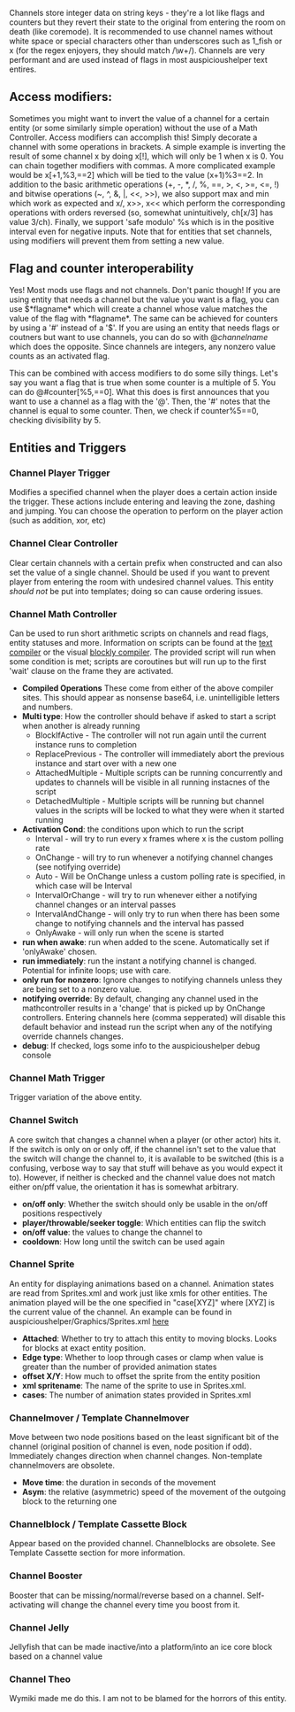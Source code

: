 Channels store integer data on string keys - they're a lot like flags and counters but they revert their state to the original from entering the room on death (like coremode). It is recommended to use channel names without white space or special characters other than underscores such as 1_fish or x (for the regex enjoyers, they should match /\w+/). Channels are very performant and are used instead of flags in most auspicioushelper text entires. 

## Access modifiers:
Sometimes you might want to invert the value of a channel for a certain entity (or some similarly simple operation) without the use of a Math Controller. Access modifiers can accomplish this! Simply decorate a channel with some operations in brackets. A simple example is inverting the result of some channel x by doing x[\!], which will only be 1 when x is 0. You can chain together modifiers with commas. A more complicated example would be x[+1,%3,==2] which will be tied to the value (x+1)%3==2. In addition to the basic arithmetic operations (+, -, *, /, %, ==, >, <, >=, <=, !) and bitwise operations (~, ^, &, |, <<, >>), we also support max and min which work as expected and x/, x>>, x<< which perform the corresponding operations with orders reversed (so, somewhat unintuitively, ch[x/3] has value 3/ch). Finally, we support 'safe modulo' %s which is in the positive interval even for negative inputs. Note that for entities that set channels, using modifiers will prevent them from setting a new value.

## Flag and counter interoperability
Yes! Most mods use flags and not channels. Don't panic though! If you are using entity that needs a channel but the value you want is a flag, you can use $*flagname* which will create a channel whose value matches the value of the flag with *flagname*. The same can be achieved for counters by using a '#' instead of a '$'. If you are using an entity that needs flags or coutners but want to use channels, you can do so with @*channelname* which does the opposite. Since channels are integers, any nonzero value counts as an activated flag. 

This can be combined with access modifiers to do some silly things. Let's say you want a flag that is true when some counter is a multiple of 5. You can do @#counter[\%5,==0]. What this does is first announces that you want to use a channel as a flag with the '@'. Then, the '#' notes that the channel is equal to some counter. Then, we check if counter\%5==0, checking divisibility by 5.

## Entities and Triggers
### Channel Player Trigger
Modifies a specified channel when the player does a certain action inside the trigger. These actions include entering and leaving the zone, dashing and jumping. You can choose the operation to perform on the player action (such as addition, xor, etc)

### Channel Clear Controller
Clear certain channels with a certain prefix when constructed and can also set the value of a single channel. Should be used if you want to prevent player from entering the room with undesired channel values. This entity *should not* be put into templates; doing so can cause ordering issues.

### Channel Math Controller
Can be used to run short arithmetic scripts on channels and read flags, entity statuses and more. Information on scripts can be found at the [text compiler](https://cloudsbelow.neocities.org/celestestuff/mathcompiler) or the visual [blockly compiler](https://cloudsbelow.neocities.org/celestestuff/visualmathcompiler). The provided script will run when some condition is met; scripts are coroutines but will run up to the first 'wait' clause on the frame they are activated.
  - **Compiled Operations** These come from either of the above compiler sites. This should appear as nonsense base64, i.e. unintelligible letters and numbers.
  - **Multi type**: How the controller should behave if asked to start a script when another is already running
    - BlockIfActive - The controller will not run again until the current instance runs to completion
    - ReplacePrevious - The controller will immediately abort the previous instance and start over with a new one
    - AttachedMultiple - Multiple scripts can be running concurrently and updates to channels will be visible in all running instacnes of the script
    - DetachedMultiple - Multiple scripts will be running but channel values in the scripts will be locked to what they were when it started running
  - **Activation Cond**: the conditions upon which to run the script
    - Interval - will try to run every x frames where x is the custom polling rate
    - OnChange - will try to run whenever a notifying channel changes (see notifying override)
    - Auto - Will be OnChange unless a custom polling rate is specified, in which case will be Interval
    - IntervalOrChange - will try to run whenever either a notifying channel changes or an interval passes
    - IntervalAndChange - will only try to run when there has been some change to notifying channels and the interval has passed
    - OnlyAwake - will only run when the scene is started
  - **run when awake**: run when added to the scene. Automatically set if 'onlyAwake' chosen.
  - **run immediately**: run the instant a notifying channel is changed. Potential for infinite loops; use with care.
  - **only run for nonzero**: Ignore changes to notifying channels unless they are being set to a nonzero value.
  - **notifying override**: By default, changing any channel used in the mathcontroller results in a 'change' that is picked up by OnChange controllers. Entering channels here (comma sepperated) will disable this default behavior and instead run the script when any of the notifying override channels changes.
  - **debug**: If checked, logs some info to the auspicioushelper debug console

### Channel Math Trigger
Trigger variation of the above entity. 

### Channel Switch
A core switch that changes a channel when a player (or other actor) hits it. If the switch is only on or only off, if the channel isn't set to the value that the switch will change the channel to, it is available to be switched (this is a confusing, verbose way to say that stuff will behave as you would expect it to). However, if neither is checked and the channel value does not match either on/pff value, the orientation it has is somewhat arbitrary.
 - **on/off only**: Whether the switch should only be usable in the on/off positions respectively
 - **player/throwable/seeker toggle**: Which entities can flip the switch
 - **on/off value**: the values to change the channel to
 - **cooldown**: How long until the switch can be used again

### Channel Sprite
An entity for displaying animations based on a channel. Animation states are read from Sprites.xml and work just like xmls for other entities. The animation played will be the one specified in "case[XYZ]" where [XYZ] is the current value of the channel. An example can be found in auspicioushelper/Graphics/Sprites.xml [here](/cloudsbelow/auspicioushelper/blob/main/Graphics/Sprites.xml)
 - **Attached**: Whether to try to attach this entity to moving blocks. Looks for blocks at exact entity position.
 - **Edge type**: Whether to loop through cases or clamp when value is greater than the number of provided animation states
 - **offset X/Y**: How much to offset the sprite from the entity position
 - **xml spritename**: The name of the sprite to use in Sprites.xml.
 - **cases**: The number of animation states provided in Sprites.xml

### Channelmover / Template Channelmover
Move between two node positions based on the least significant bit of the channel (original position of channel is even, node position if odd). Immediately changes direction when channel changes. Non-template channelmovers are obsolete.
 - **Move time**: the duration in seconds of the movement
 - **Asym**: the relative (asymmetric) speed of the movement of the outgoing block to the returning one

### Channelblock / Template Cassette Block
Appear based on the provided channel. Channelblocks are obsolete. See Template Cassette section for more information.

### Channel Booster
Booster that can be missing/normal/reverse based on a channel. Self-activating will change the channel every time you boost from it.

### Channel Jelly
Jellyfish that can be made inactive/into a platform/into an ice core block based on a channel value

### Channel Theo
Wymiki made me do this. I am not to be blamed for the horrors of this entity.
